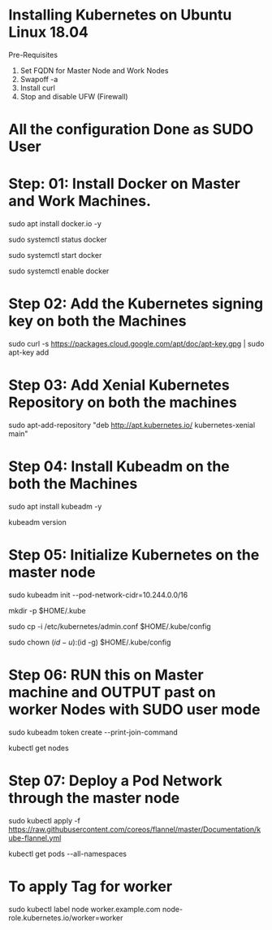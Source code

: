 # Installing Kubernetes on Ubuntu Linux 18.04 

Pre-Requisites 
1. Set FQDN for Master Node and Work Nodes
2. Swapoff -a
3. Install curl
4. Stop and disable UFW (Firewall)




# All the configuration Done as SUDO User

# Step: 01:  Install Docker on Master and Work Machines.

sudo apt install docker.io -y

sudo systemctl status docker

sudo systemctl start docker

sudo systemctl enable docker

# Step 02: Add the Kubernetes signing key on both the Machines

sudo curl -s https://packages.cloud.google.com/apt/doc/apt-key.gpg | sudo apt-key add

# Step 03: Add Xenial Kubernetes Repository on both the machines

sudo apt-add-repository "deb http://apt.kubernetes.io/ kubernetes-xenial main"

 # Step 04: Install Kubeadm on the both the Machines
 
 sudo apt install kubeadm -y
 
 kubeadm version
 
 # Step 05: Initialize Kubernetes on the master node
 
 sudo kubeadm init --pod-network-cidr=10.244.0.0/16
 
 
 mkdir -p $HOME/.kube
 
 sudo cp -i /etc/kubernetes/admin.conf $HOME/.kube/config
 
 sudo chown $(id -u):$(id -g) $HOME/.kube/config
 
 # Step 06: RUN this on Master machine and OUTPUT past on worker Nodes with SUDO user mode
 
 sudo kubeadm token create --print-join-command
 
 kubectl get nodes
 
 # Step 07: Deploy a Pod Network through the master node
 
  sudo kubectl apply -f https://raw.githubusercontent.com/coreos/flannel/master/Documentation/kube-flannel.yml


  kubectl get pods --all-namespaces
  
 # To apply Tag for worker
 sudo kubectl label node worker.example.com node-role.kubernetes.io/worker=worker
